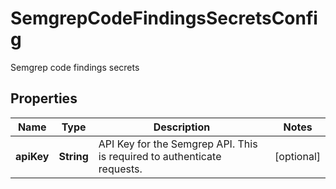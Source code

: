 

# SemgrepCodeFindingsSecretsConfig

Semgrep code findings secrets

## Properties

| Name | Type | Description | Notes |
|------------ | ------------- | ------------- | -------------|
|**apiKey** | **String** | API Key for the Semgrep API. This is required to authenticate requests. |  [optional] |



